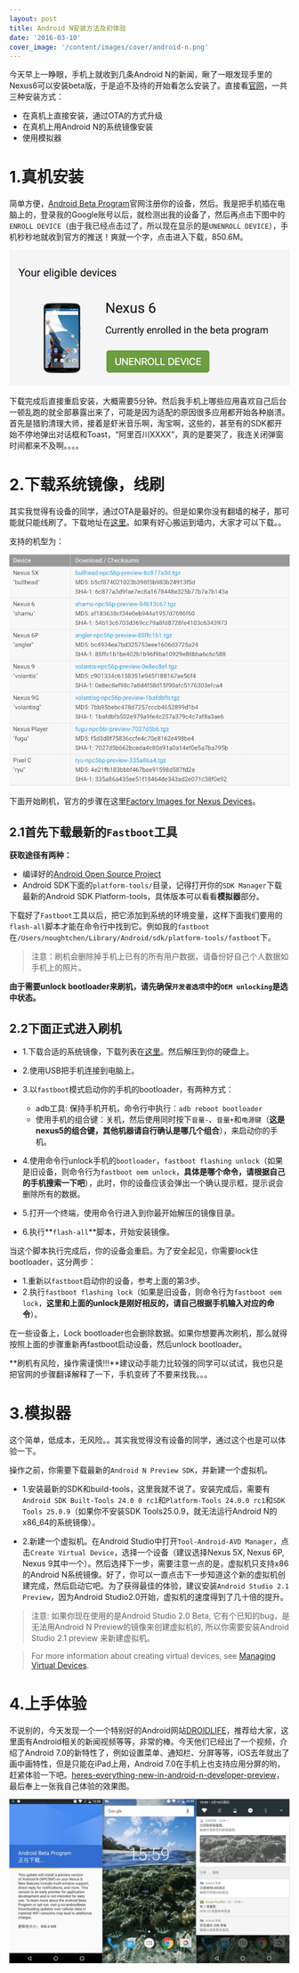 ```yaml
---
layout: post
title: Android N安装方法及初体验
date: '2016-03-10'
cover_image: '/content/images/cover/android-n.png'
---
```


今天早上一睁眼，手机上就收到几条Android N的新闻，瞅了一眼发现手里的Nexus6可以安装beta版，于是迫不及待的开始看怎么安装了。直接看[官网](http://developer.android.com/intl/zh-cn/preview/download.html#device-preview)，一共三种安装方式：

- 在真机上直接安装，通过OTA的方式升级
- 在真机上用Android N的系统镜像安装
- 使用模拟器

# 1.真机安装
简单方便，[Android Beta Program](https://www.google.com/android/beta?pli=1)官网注册你的设备，然后。我是把手机插在电脑上的，登录我的Google账号以后，就检测出我的设备了，然后再点击下图中的`ENROLL DEVICE`（由于我已经点击过了，所以现在显示的是`UNENROLL DEVICE`），手机秒秒地就收到官方的推送！爽就一个字，点击进入下载，850.6M。

![enroll-device](/content/images/enroll-device.png)

下载完成后直接重启安装，大概需要5分钟。然后我手机上哪些应用喜欢自己后台一顿乱跑的就全部暴露出来了，可能是因为适配的原因很多应用都开始各种崩溃。首先是猎豹清理大师，接着是虾米音乐啊，淘宝啊，这些的，甚至有的SDK都开始不停地弹出对话框和Toast，“阿里百川XXXX”，真的是要哭了，我连关闭弹窗时间都来不及啊。。。。

# 2.下载系统镜像，线刷
其实我觉得有设备的同学，通过OTA是最好的。但是如果你没有翻墙的梯子，那可能就只能线刷了。下载地址在[这里](http://developer.android.com/intl/zh-cn/preview/download.html#device-preview)。如果有好心搬运到墙内，大家才可以下载。。

支持的机型为：

![android-n-devices](/content/images/android-n-devices.png)

下面开始刷机，官方的步骤在这里[Factory Images for Nexus Devices](https://developers.google.com/android/nexus/images#instructions)。

## 2.1首先下载最新的`Fastboot`工具

**获取途径有两种：**

- 编译好的[Android Open Source Project](https://source.android.com/)
- Android SDK下面的`platform-tools/`目录，记得打开你的`SDK Manager`下载最新的Android SDK Platform-tools，具体版本可以看看**模拟器**部分。

下载好了`Fastboot`工具以后，把它添加到系统的环境变量，这样下面我们要用的`flash-all`脚本才能在命令行中找到它。例如我的`fastboot`在`/Users/noughtchen/Library/Android/sdk/platform-tools/fastboot`下。

> 注意：刷机会删除掉手机上已有的所有用户数据，请备份好自己个人数据如手机上的照片。

**由于需要unlock bootloader来刷机，请先确保`开发者选项`中的`OEM unlocking`是选中状态。**

## 2.2下面正式进入刷机

- 1.下载合适的系统镜像，下载列表在[这里](http://developer.android.com/intl/zh-cn/preview/download.html#device-preview)。然后解压到你的硬盘上。
- 2.使用USB把手机连接到电脑上。
- 3.以`fastboot`模式启动你的手机的bootloader，有两种方式：
	- adb工具: 保持手机开机，命令行中执行：`adb reboot bootloader`
	- 使用手机的组合键：关机，然后使用同时按下`音量-`、`音量+`和`电源键`（**这是nexus5的组合键，其他机器请自行确认是哪几个组合**），来启动你的手机。
	
- 4.使用命令行unlock手机的`bootloader`，`fastboot flashing unlock`（如果是旧设备，则命令行为`fastboot oem unlock`，**具体是哪个命令，请根据自己的手机搜索一下吧**），此时，你的设备应该会弹出一个确认提示框，提示说会删除所有的数据。
- 5.打开一个终端，使用命令行进入到你最开始解压的镜像目录。
- 6.执行**`flash-all`**脚本，开始安装镜像。

当这个脚本执行完成后，你的设备会重启。为了安全起见，你需要lock住bootloader，这分两步：
- 1.重新以`fastboot`启动你的设备，参考上面的第3步。
- 2.执行`fastboot flashing lock`（如果是旧设备，则命令行为`fastboot oem lock`，**这里和上面的unlock是刚好相反的，请自己根据手机输入对应的命令**）。

在一些设备上，Lock bootloader也会删除数据。如果你想要再次刷机，那么就得按照上面的步骤重新再fastboot启动设备，然后unlock bootloader。 

**刷机有风险，操作需谨慎!!!**建议动手能力比较强的同学可以试试，我也只是把官网的步骤翻译解释了一下，手机变砖了不要来找我。。。

# 3.模拟器
这个简单，低成本，无风险。。其实我觉得没有设备的同学，通过这个也是可以体验一下。

操作之前，你需要下载最新的`Android N Preview SDK`，并新建一个虚拟机。

- 1.安装最新的SDK和build-tools，这里我就不说了。安装完成后，需要有`Android SDK Built-Tools 24.0 0 rc1`和`Platform-Tools 24.0.0 rc1`和`SDK Tools 25.0.9`（如果你不安装SDK Tools25.0.9，就无法运行Android N的x86_64的系统镜像）。

- 2.新建一个虚拟机。在Android Studio中打开`Tool-Android-AVD Manager`，点击`Create Virtual Device`，选择一个设备（建议选择Nexus 5X, Nexus 6P, Nexus 9其中一个）。然后选择下一步，需要注意一点的是，虚拟机只支持x86的Android N系统镜像。好了，你可以一直点击下一步知道这个新的虚拟机创建完成，然后启动它吧。为了获得最佳的体验，建议安装`Android Studio 2.1 Preview`，因为Android Studio2.0开始，虚拟机的速度得到了几十倍的提升。

> 注意: 如果你现在使用的是Android Studio 2.0 Beta, 它有个已知的bug，是无法用Android N Preview的镜像来创建虚拟机的, 所以你需要安装Android Studio 2.1 preview 来新建虚拟机。

> For more information about creating virtual devices, see [Managing Virtual Devices](http://developer.android.com/tools/devices/index.html).

# 4.上手体验

不说别的，今天发现一个一个特别好的Android网站[DROIDLIFE](http://www.droid-life.com)，推荐给大家，这里面有Android相关的新闻视频等等，非常的棒。今天他们已经出了一个视频，介绍了Android 7.0的新特性了，例如设置菜单、通知栏、分屏等等，iOS去年就出了画中画特性，但是只能在iPad上用，Android 7.0在手机上也支持应用分屏的哟，赶紧体验一下吧。[heres-everything-new-in-android-n-developer-preview](http://www.droid-life.com/2016/03/09/heres-everything-new-in-android-n-developer-preview/)，最后奉上一张我自己体验的效果图。

![first-experience](/content/images/first-experience.png)










